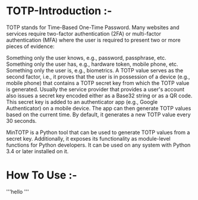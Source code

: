 # TOTP-Introduction :-

TOTP stands for Time-Based One-Time Password. Many websites and services require two-factor authentication (2FA) or multi-factor authentication (MFA) where the user is required to present two or more pieces of evidence:

Something only the user knows, e.g., password, passphrase, etc.
Something only the user has, e.g., hardware token, mobile phone, etc.
Something only the user is, e.g., biometrics.
A TOTP value serves as the second factor, i.e., it proves that the user is in possession of a device (e.g., mobile phone) that contains a TOTP secret key from which the TOTP value is generated. Usually the service provider that provides a user's account also issues a secret key encoded either as a Base32 string or as a QR code. This secret key is added to an authenticator app (e.g., Google Authenticator) on a mobile device. The app can then generate TOTP values based on the current time. By default, it generates a new TOTP value every 30 seconds.

MinTOTP is a Python tool that can be used to generate TOTP values from a secret key. Additionally, it exposes its functionality as module-level functions for Python developers. It can be used on any system with Python 3.4 or later installed on it.


# How To Use :- 
'''hello
'''
